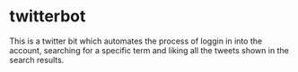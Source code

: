 # twitterbot
This is a twitter bit which automates the process of loggin in into the account, searching for a specific term and liking all the tweets shown in the search results.
